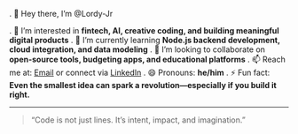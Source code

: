 . 👋 Hey there, I’m @Lordy-Jr

. 👀 I’m interested in **fintech, AI, creative coding, and building meaningful digital products**
. 🌱 I’m currently learning **Node.js backend development, cloud integration, and data modeling**
. 💞️ I’m looking to collaborate on **open-source tools, budgeting apps, and educational platforms**
. 📫 Reach me at: [Email](hisroyalmajesty25@gmail.com)
  or connect via [LinkedIn](https://linkedin.com/in/lord-bernard-muambo-btech-mba-1256a762)
. 😄 Pronouns: **he/him**
. ⚡ Fun fact: **Even the smallest idea can spark a revolution—especially if you build it right.**

---

> “Code is not just lines. It’s intent, impact, and imagination.”
